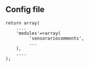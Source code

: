 ## Config file

    return array(
        ....
        'modules'=>array(
             'sensorariocomments',
             ...
        ),
        ....
    );